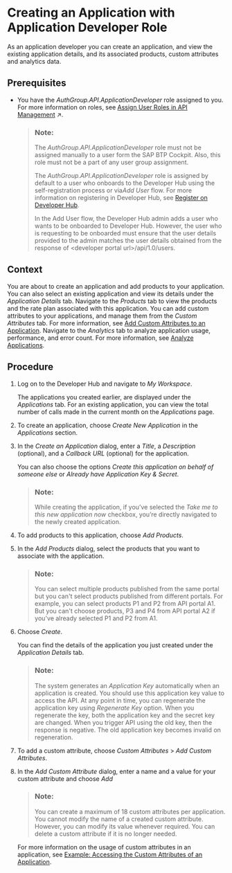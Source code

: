 <!-- loio99515fc73df2466b989bf285300860a4 -->

# Creating an Application with Application Developer Role

As an application developer you can create an application, and view the existing application details, and its associated products, custom attributes and analytics data.



<a name="loio99515fc73df2466b989bf285300860a4__prereq_rbm_rjr_v5b"/>

## Prerequisites

-   You have the *AuthGroup.API.ApplicationDeveloper* role assigned to you. For more information on roles, see [Assign User Roles in API Management](https://help.sap.com/viewer/de4066bb3f9240e3bfbcd5614e18c2f9/Cloud/en-US/911ca5a620e94ab581fa159d76b3b108.html "Use role collections to group together different roles that can be assigned to API Portal and API business hub enterprise users.") :arrow_upper_right:.

    > ### Note:  
    > The *AuthGroup.API.ApplicationDeveloper* role must not be assigned manually to a user form the SAP BTP Cockpit. Also, this role must not be a part of any user group assignment.
    > 
    > The *AuthGroup.API.ApplicationDeveloper* role is assigned by default to a user who onboards to the Developer Hub using the self-registration process or via*Add User* flow. For more information on registering in Developer Hub, see [Register on Developer Hub](register-on-developer-hub-c85fafe.md).
    > 
    > In the Add User flow, the Developer Hub admin adds a user who wants to be onboarded to Developer Hub. However, the user who is requesting to be onboarded must ensure that the user details provided to the admin matches the user details obtained from the response of <developer portal url\>/api/1.0/users.




## Context

You are about to create an application and add products to your application. You can also select an existing application and view its details under the *Application Details* tab. Navigate to the *Products* tab to view the products and the rate plan associated with this application. You can add custom attributes to your applications, and manage them from the *Custom Attributes* tab. For more information, see [Add Custom Attributes to an Application](add-custom-attributes-to-an-application-39c3cbd.md). Navigate to the *Analytics* tab to analyze application usage, performance, and error count. For more information, see [Analyze Applications](analyze-applications-deb57dd.md).



## Procedure

1.  Log on to the Developer Hub and navigate to *My Workspace*.

    The applications you created earlier, are displayed under the *Applications* tab. For an existing application, you can view the total number of calls made in the current month on the *Applications* page.

2.  To create an application, choose *Create New Application* in the *Applications* section.

3.  In the *Create an Application* dialog, enter a *Title*, a *Description* \(optional\), and a *Callback URL* \(optional\) for the application.

    You can also choose the options *Create this application on behalf of someone else* or *Already have Application Key & Secret*.

    > ### Note:  
    > While creating the application, if you’ve selected the *Take me to this new application now* checkbox, you’re directly navigated to the newly created application.

4.  To add products to this application, choose *Add Products*.

5.  In the *Add Products* dialog, select the products that you want to associate with the application.

    > ### Note:  
    > You can select multiple products published from the same portal but you can't select products published from different portals. For example, you can select products P1 and P2 from API portal A1. But you can't choose products, P3 and P4 from API portal A2 if you've already selected P1 and P2 from A1.

6.  Choose *Create*.

    You can find the details of the application you just created under the *Application Details* tab.

    > ### Note:  
    > The system generates an *Application Key* automatically when an application is created. You should use this application key value to access the API. At any point in time, you can regenerate the application key using *Regenerate Key* option. When you regenerate the key, both the application key and the secret key are changed. When you trigger API using the old key, then the response is negative. The old application key becomes invalid on regeneration.

7.  To add a custom attribute, choose *Custom Attributes* \> *Add Custom Attributes*.

8.  In the *Add Custom Attribute* dialog, enter a name and a value for your custom attribute and choose *Add*

    > ### Note:  
    > You can create a maximum of 18 custom attributes per application. You cannot modify the name of a created custom attribute. However, you can modify its value whenever required. You can delete a custom attribute if it is no longer needed.

    For more information on the usage of custom attributes in an application, see [Example: Accessing the Custom Attributes of an Application](example-accessing-the-custom-attributes-of-an-application-1cbd94c.md).


